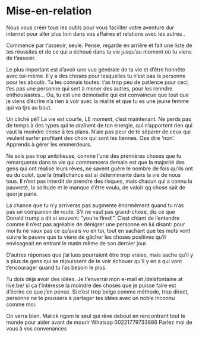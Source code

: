 # Mise-en-relation
Nous vous créer tous les outils pour vous faciliter votre aventure dur internet pour aller plus loin dans vos affaires et relations avec les autres .

Commence par t’asseoir, seule. Pense, regarde en arrière et fait une liste de tes réussites et de ce qui a échoué dans ta vie jusqu’au moment où tu viens de t’asseoir.

Le plus important est d’avoir une vue générale de ta vie et d’être honnête avec toi-même. Il y a des choses pour lesquelles tu n’est pas la personne pour les aboutir. Tu les connais toutes: t’as trop peu de patience pour ceci, t’es pas une personne qui sert à mener des autres, pour les renndre enthousiastes… Ou, tu est une demoiselle qui est convaincue que tout que je viens d’écrire n’a rien à voir avec la réalité et que tu es une jeune femme qui va tjrs au bout.

Un cliché pê? La vie est courte, LE moment, c’est maintenant. Ne perds pas de temps à des types qui te draînent de ton énergie, qui n’apportent rien qui vaut la moindre chose à tes plans. N’aie pas peur de te séparer de ceux qui veulent surfer profitant des choix qui sont les tiennes. Ose dire 'non’. Apprends à gérer les emmerdeurs.

Ne sois pas trop ambitieuse, comme l’une des premières choses que tu remarqueras dans ta vie qui commencera demain est que la majorité des gens qui ont réalisé leurs rêves, ne savent guère le nombre de fois qu’ils ont eu du culot, que la (mal)chance est si déterminante dans la vie de nous tous. Il n’est pas interdit de prendre des risques, mais chacun qui a connu la pauvreté, la solitude et le manque d’être voulu, de valoir qq chose sait de quoi je parle.

La chance que tu n’y arriveras pas augmente énormément quand tu n’as pas un companion de route. S’il ne vaut pas grand-chose, dis ce que Donald trump a dit si souvent: “you’re fired!”. C’est chiant de l’entendre comme il n’est pas agréable de dénigrer une personne en lui disant: pour moi tu ne vaux pas ce qu’avais vu en toi, tout en sachant que tes mots vont suivre le pauvre que tu viens de gâcher les choses positives qu’il envisageait en entrant le matin même de son dernier jour.

D’autres réponses que j’ai lues pourraient être trop vraies, mais sache qu’il y a plus de gens qui se réjouissent de te voir échouer qu’il y en a qui vont t’encourager quand tu l’as besoin le plus.

Tu dois déjà avoir des idées. Je t’enverrai mon e-mail et /delafontaine at live.be/ si ça t’intéresse la moindre des choses que je puisse faire est d’écrire ce que j’en pense. Si c’est trop belge comme méthode, trop direct, personne ne te poussera à partager tes idées avec un noble inconnu comme moi.

On verra bien.
Malick ngom le seul qui rêve debout en rencontrant tout le monde pour aider avant de mourir 
Whatsap 00221779733886 
Parlez moi de vous à vos convenances 
